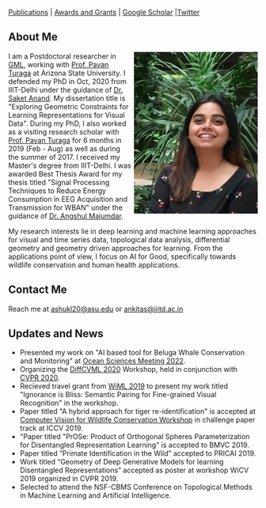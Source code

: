 [Publications](publications.md)  |  [Awards and Grants](fellowship_and_grants.md)  | [Google Scholar](https://scholar.google.co.in/citations?user=c-S0ouYAAAAJ&hl=en) |[Twitter](https://twitter.com/ankita1shukla)

## About Me
<img src = "Ankita_Shukla_Photo.jpg" align = "right" width= "250" style = "margin-left:5px">

I am a Postdoctoral researcher in [GML](https://pavanturaga.com/geometric-media-lab/), working with [Prof. Pavan Turaga](https://pavanturaga.com/) at Arizona State University. I defended my PhD in Oct, 2020 from IIIT-Delhi under the guidance of [Dr. Saket Anand](https://www.iiitd.edu.in/~anands/). My dissertation title is "Exploring Geometric Constraints for Learning Representations for Visual Data". During my PhD, I also worked as a visiting research scholar with [Prof. Pavan Turaga](https://pavanturaga.com/) for 6 months in 2019 (Feb - Aug) as well as during the summer of 2017.
I received my Master's degree from IIIT-Delhi. I was awarded Best Thesis Award for my thesis titled "Signal Processing Techniques to Reduce Energy Consumption in EEG Acquisition and Transmission for WBAN" under the guidance of [Dr. Angshul Majumdar](https://www.iiitd.edu.in/~angshul/index.htm).

My research interests lie in deep learning and machine learning approaches for visual and time series data, topological data analysis, differential geometry and geometry driven approaches for learning. From the applications point of view, I focus on AI for Good, specifically towards wildlife conservation and human health applications. 
<!---My work as a PhD student has two aspects. The first aspect focuses on leveraging semantic and geometric constraints for developing machine learning and deep learning algorithms. This includes distance metric learning in traditional machine learning, as well as current work that focuses on geometry aware deep learning. The other aspect focuses on AI for Good, specifically towards visual wildlife monitoring applications.>
<!---My work as a PhD students spans --->


## Contact Me 
Reach me at [ashukl20@asu.edu](ashukl20@asu.edu) or [ankitas@iiitd.ac.in](ankitas@iiitd.ac.in)

## Updates and News

- Presented my work on "AI based tool for Beluga Whale Conservation and Monitoring" at [Ocean Sciences Meeting 2022](https://osm2022.secure-platform.com/a/organizations/main/home).
- Organizing the [DiffCVML 2020](http://diffcvml.org/2020/) Workshop, held in conjunction with [CVPR 2020](http://cvpr2020.thecvf.com/).  
- Recieved travel grant from [WiML 2019](https://wimlworkshop.org/2019/) to present my work titled "Ignorance is Bliss: Semantic Pairing for Fine-grained Visual Recognition" in the workshop. 
- Paper titled "A hybrid approach for tiger re-identification" is accepted at [Computer Vision for Wildlife Conservation Workshop](https://cvwc2019.github.io/) in challenge paper track at ICCV 2019.  
- "Paper titled "PrOSe: Product of Orthogonal Spheres Parameterization for Disentangled Representation Learning" is accepted to BMVC 2019.
- Paper titled ”Primate Identification in the Wild” accepted to PRICAI 2019.
- Work titled “Geometry of Deep Generative Models for learning Disentangled Representations” accepted as poster at  workshop WiCV 2019 organized in CVPR 2019.
- Selected to attend the NSF-CBMS Conference on Topological Methods in Machine Learning and Artificial Intelligence.



<!---

```markdown
Syntax highlghted c ode block

# About Me
## Header 2
### Header 3

- Bulleted
- List

1. Numbered
2. List

**Bold** and _Italic_ and `Code` text

[Link](url) and ![Image](src)
```

For more details see [GitHub Flavored Markdown](https://guides.github.com/features/mastering-markdown/).

### Jekyll Themes

Your Pages site will use the layout and styles from the Jekyll theme you have selected in your [repository settings](https://github.com/ankita-shukla/ankita-shukla.github.io/settings). The name of this theme is saved in the Jekyll `_config.yml` configuration file.

### Support or Contact

Having trouble with Pages? Check out our [documentation](https://help.github.com/categories/github-pages-basics/) or [contact support](https://github.com/contact) and we’ll help you sort it out.--->
